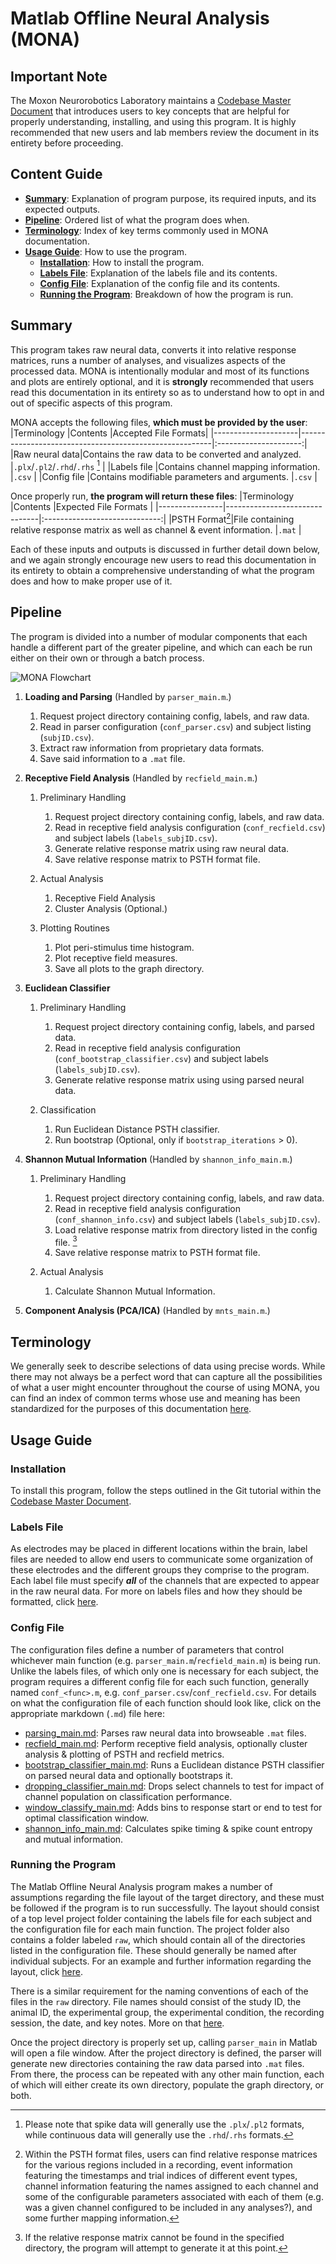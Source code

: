 # Matlab Offline Neural Analysis (MONA)

## Important Note

The Moxon Neurorobotics Laboratory maintains a [Codebase Master Document](https://ucdavis.box.com/s/icsjygmi2bkcv1275xskigibiewahd3p) that introduces users to key concepts that are helpful for properly understanding, installing, and using this program. It is highly recommended that new users and lab members review the document in its entirety before proceeding.


## Content Guide

- **[Summary](#Summary)**: Explanation of program purpose, its required inputs, and its expected outputs.
- **[Pipeline](#Pipeline)**: Ordered list of what the program does when.
- **[Terminology](#Terminology)**: Index of key terms commonly used in MONA documentation.
- **[Usage Guide](#Usage-Guide)**: How to use the program.
    - **[Installation](#Installation)**: How to install the program.
    - **[Labels File](#Labels-File)**: Explanation of the labels file and its contents.
    - **[Config File](#Config-File)**: Explanation of the config file and its contents.
    - **[Running the Program](#Running-Program)**: Breakdown of how the program is run.

## <a name="Summary">Summary</a>

This program takes raw neural data, converts it into relative response matrices, runs a number of analyses, and visualizes aspects of the processed data. MONA is intentionally modular and most of its functions and plots are entirely optional, and it is **strongly** recommended that users read this documentation in its entirety so as to understand how to opt in and out of specific aspects of this program.

MONA accepts the following files, **which must be provided by the user**:
|Terminology          |Contents                                                |Accepted File Formats|
|---------------------|--------------------------------------------------------|:---------------------:|
|Raw neural data|Contains the raw data to be converted and analyzed.                  |`.plx`/`.pl2`/`.rhd`/`.rhs` [^dataform]     |
|Labels file          |Contains channel mapping information.                   |`.csv`    |
|Config file          |Contains modifiable parameters and arguments.           |`.csv`    |

[^dataform]: Please note that spike data will generally use the `.plx`/`.pl2` formats, while continuous data will generally use the `.rhd`/`.rhs` formats.

Once properly run, **the program will return these files**:
|Terminology                |Contents                          |Expected File Formats                         |
|----------------|-------------------------------|:-----------------------------:|
|PSTH Format[^rrm]|File containing relative response matrix as well as channel & event information.            |`.mat`            |

[^rrm]: Within the PSTH format files, users can find relative response matrices for the various regions included in a recording, event information featuring the timestamps and trial indices of different event types, channel information featuring the names assigned to each channel and some of the configurable parameters associated with each of them (e.g. was a given channel configured to be included in any analyses?), and some further mapping information. 

Each of these inputs and outputs is discussed in further detail down below, and we again strongly encourage new users to read this documentation in its entirety to obtain a comprehensive understanding of what the program does and how to make proper use of it.

## <a name="Pipeline">Pipeline</a>

The program is divided into a number of modular components that each handle a different part of the greater pipeline, and which can each be run either on their own or through a batch process.

![MONA Flowchart](https://imgur.com/ni2EvR3.png)

1. **Loading and Parsing** (Handled by `parser_main.m`.)
    1. Request project directory containing config, labels, and raw data.
    2. Read in parser configuration (`conf_parser.csv`) and subject listing (`subjID.csv`).
    3. Extract raw information from proprietary data formats.
    4. Save said information to a `.mat` file.

2. **Receptive Field Analysis** (Handled by `recfield_main.m`.)
    1. Preliminary Handling
        1. Request project directory containing config, labels, and raw data.
        2. Read in receptive field analysis configuration (`conf_recfield.csv`) and subject labels (`labels_subjID.csv`).
        3. Generate relative response matrix using raw neural data.
        4. Save relative response matrix to PSTH format file.
        
    2. Actual Analysis
        1. Receptive Field Analysis
        2. Cluster Analysis (Optional.)

    3. Plotting Routines
        1. Plot peri-stimulus time histogram.
        2. Plot receptive field measures.
        3. Save all plots to the graph directory.
    
3. **Euclidean Classifier**
    1. Preliminary Handling
        1. Request project directory containing config, labels, and parsed data.
        2. Read in receptive field analysis configuration (`conf_bootstrap_classifier.csv`) and subject labels (`labels_subjID.csv`).
        3. Generate relative response matrix using using parsed neural data.

    2. Classification
        1. Run Euclidean Distance PSTH classifier.
        2. Run bootstrap (Optional, only if `bootstrap_iterations` > 0).

4. **Shannon Mutual Information** (Handled by `shannon_info_main.m`.)
    1. Preliminary Handling
        1. Request project directory containing config, labels, and raw data.
        2. Read in receptive field analysis configuration (`conf_shannon_info.csv`) and subject labels (`labels_subjID.csv`).
        3. Load relative response matrix from directory listed in the config file. [^rrmsmi]
        4. Save relative response matrix to PSTH format file.
        
    2. Actual Analysis
        1. Calculate Shannon Mutual Information.

5. **Component Analysis (PCA/ICA)** (Handled by `mnts_main.m`.)

[^boot]: If `bootstrap_iterations` is greater than `0`, bootstrap classifier.
[^rrmsmi]: If the relative response matrix cannot be found in the specified directory, the program will attempt to generate it at this point.

## <a name="Terminology">Terminology</a>

We generally seek to describe selections of data using precise words. While there may not always be a perfect word that can capture all the possibilities of what a user might encounter throughout the course of using MONA, you can find an index of common terms whose use and meaning has been standardized for the purposes of this documentation [here](https://github.com/NeuralStorm/MATLAB-offline-neural-analysis/blob/kevin-docs/docs/terminology.md).

## <a name="Usage-Guide">Usage Guide</a>

### <a name="Installation">Installation</a>

To install this program, follow the steps outlined in the Git tutorial within the [Codebase Master Document](https://ucdavis.box.com/s/icsjygmi2bkcv1275xskigibiewahd3p).

### <a name="Labels-File">Labels File</a>

As electrodes may be placed in different locations within the brain, label files are needed to allow end users to communicate some organization of these electrodes and the different groups they comprise to the program. Each label file must specify _**all**_ of the channels that are expected to appear in the raw neural data. For more on labels files and how they should be formatted, click [here](https://github.com/NeuralStorm/MATLAB-offline-neural-analysis/blob/kevin-docs/docs/labels_file.md).

### <a name="Config File">Config File</a>

The configuration files define a number of parameters that control whichever main function (e.g. `parser_main.m`/`recfield_main.m`) is being run. Unlike the labels files, of which only one is necessary for each subject, the program requires a different config file for each such function, generally named `conf_<func>.m`, e.g. `conf_parser.csv`/`conf_recfield.csv`. For details on what the configuration file of each function should look like, click on the appropriate markdown (`.md`) file here:

- [parsing_main.md](https://github.com/NeuralStorm/MATLAB-offline-neural-analysis/blob/kevin-docs/docs/parsing_main.md): Parses raw neural data into browseable `.mat` files.
- [recfield_main.md](https://github.com/NeuralStorm/MATLAB-offline-neural-analysis/blob/kevin-docs/docs/recfield_main.md): Perform receptive field analysis, optionally cluster analysis & plotting of PSTH and recfield metrics.
- [bootstrap_classifier_main.md](https://github.com/NeuralStorm/MATLAB-offline-neural-analysis/blob/kevin-docs/docs/bootstrap_classifier_main.md): Runs a Euclidean distance PSTH classifier on parsed neural data and optionally bootstraps it.
- [dropping_classifier_main.md](https://github.com/NeuralStorm/MATLAB-offline-neural-analysis/blob/kevin-docs/docs/dropping_classifier_main.md): Drops select channels to test for impact of channel population on classification performance. 
- [window_classify_main.md](https://github.com/NeuralStorm/MATLAB-offline-neural-analysis/blob/kevin-docs/docs/window_classify_main.md): Adds bins to response start or end to test for optimal classification window.
- [shannon_info_main.md](https://github.com/NeuralStorm/MATLAB-offline-neural-analysis/blob/kevin-docs/docs/shannon_info_main.md): Calculates spike timing & spike count entropy and mutual information.

### <a name="running-program">Running the Program</a>

The Matlab Offline Neural Analysis program makes a number of assumptions regarding the file layout of the target directory, and these must be followed if the program is to run successfully. The layout should consist of a top level project folder containing the labels file for each subject and the configuration file for each main function. The project folder also contains a folder labeled `raw`, which should contain all of the directories listed in the configuration file. These should generally be named after individual subjects. For an example and further information regarding the layout, click [here](https://github.com/NeuralStorm/MATLAB-offline-neural-analysis/blob/kevin-docs/docs/file_layout.md).

There is a similar requirement for the naming conventions of each of the files in the `raw` directory. File names should consist of the study ID, the animal ID, the experimental group, the experimental condition, the recording session, the date, and key notes. More on that [here](https://github.com/NeuralStorm/MATLAB-offline-neural-analysis/blob/kevin-docs/docs/filename_convention.md).

Once the project directory is properly set up, calling `parser_main` in Matlab will open a file window. After the project directory is defined, the parser will generate new directories containing the raw data parsed into `.mat` files. From there, the process can be repeated with any other main function, each of which will either create its own directory, populate the graph directory, or both.

[^negn]: Must be negative.
[^posn]: Must be positive.
[^negpre]: Must be negative if it precedes event onset.
